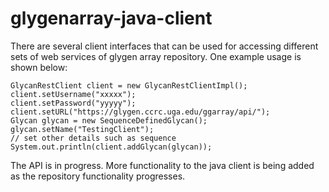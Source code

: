 # glygenarray-java-client
There are several client interfaces that can be used for accessing different sets of web services
of glygen array repository. One example usage is shown below:

```
GlycanRestClient client = new GlycanRestClientImpl();
client.setUsername("xxxxx");
client.setPassword("yyyyy");
client.setURL("https://glygen.ccrc.uga.edu/ggarray/api/");
Glycan glycan = new SequenceDefinedGlycan();
glycan.setName("TestingClient");
// set other details such as sequence
System.out.println(client.addGlycan(glycan));
```

The API is in progress. More functionality to the java client is being added as the repository functionality progresses.
